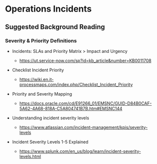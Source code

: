 
# Operations Incidents

## Suggested Background Reading

### Severity & Priority Definitions

- Incidents: SLAs and Priority Matrix > Impact and Urgency
  + https://ut.service-now.com/sp?id=kb_article&number=KB0011708


- Checklist Incident Priority
  + https://wiki.en.it-processmaps.com/index.php/Checklist_Incident_Priority


- Priority and Severity Mapping
  + https://docs.oracle.com/cd/E91266_01/EMSNC/GUID-D84B0CAF-5A62-4A68-818A-C5A804741B7B.htm#EMSNC144


- Understanding incident severity levels 
  + https://www.atlassian.com/incident-management/kpis/severity-levels


- Incident Severity Levels 1-5 Explained 
  + https://www.splunk.com/en_us/blog/learn/incident-severity-levels.html





